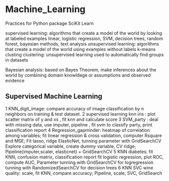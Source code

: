 # Machine_Learning
Practices for Python package SciKit Learn

supervised learning: algorithms that create a model of the world by looking at labeled examples
	linear, logistic regression, SVM, decision trees, random forest, bayesian methods, text analysis
unsupervised learning: algorithms that create a model of the world using examples without labels
	k-means clusting
	clustering: unsupervised learning used to automatically find groups in datasets

Bayesian analysis: based on Bayes Theorem, make inferences about the world by combining domain knowldege or assumptions and observed evidence

## Supervised Machine Learning 
1 KNN_digit_image: compare accuracy of image classification by n neighbors on training & test dataset.
2 supervised learning knn iris : plot scatter matrix of y and xs , fit knn and calculate score
3 SVM_party : deal with missing data, use imputer, pipeline , fit svm to classify party, print classification report
4 Regression_gapminder: heatmap of correlation among variables; 
	fit linear regression & cross validation, computer Rsquare and MSE; 
	Fit lasso, ridge ElasticNet, tunning parameter with GridSearchCV
	Explore categorical variable, create dummy variable, CV ridge;
	Pipeline(imputer,scaler, elasticnet) + GridSearchCV
5 KNN diabetes: fit KNN, confusion matrix, classification report
	fit logistic regression, plot ROC, compute AUC,
	Parameter tunning with GridSearchCV for logregression
	tunning with RandomizedSearchCV for decision trees
6 KNN SVC wine quality: scale, fit KNN, compare accuracy; Pipeline, scale, SVC, GridSearch
